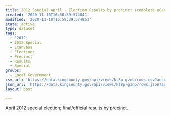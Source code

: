 ```yaml
---
title: 2012 Special April - Election Results by precinct (complete eCanvass dataset)
created: '2020-11-10T16:58:39.574841'
modified: '2020-11-10T16:58:39.574853'
state: active
type: dataset
tags:
  - '2012'
  - 2012 Special
  - Ecanvass
  - Elections
  - Precinct
  - Results
  - Special
groups:
  - Local Government
csv_url: 'https://data.kingcounty.gov/api/views/kt8p-gznb/rows.csv?accessType=DOWNLOAD'
json_url: 'https://data.kingcounty.gov/api/views/kt8p-gznb/rows.json?accessType=DOWNLOAD'
layout: post

---
```

April 2012 special election; final/official results by precinct.
